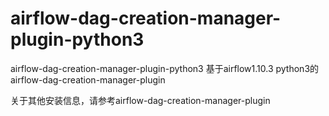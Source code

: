 # airflow-dag-creation-manager-plugin-python3
airflow-dag-creation-manager-plugin-python3
基于airflow1.10.3 python3的airflow-dag-creation-manager-plugin

关于其他安装信息，请参考airflow-dag-creation-manager-plugin
